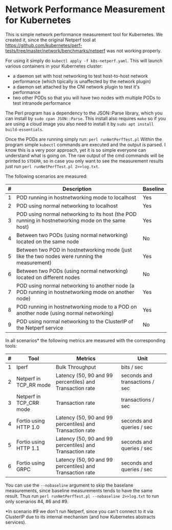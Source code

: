 # Network Performance Measurement for Kubernetes

This is simple network performance measurement tool for Kubernetes. We created it, since the original Netperf tool at https://github.com/kubernetes/perf-tests/tree/master/network/benchmarks/netperf was not working properly.

For using it simply do `kubectl apply -f k8s-netperf.yaml`. This will launch various containers in your Kubernetes cluster:
- a daemon set with host networking to test host-to-host network performance (which tipically is unaffected by the network plugin)
- a daemon set attached by the CNI network plugin to test it's performance
- two other PODs so that you will have two nodes with multiple PODs to test intranode performance

The Perl program has a dependency to the JSON::Parse library, which you can install by `sudo cpan JSON::Parse`. This install also requires `make` so if you are using a cloud image you also need to install it by `sudo apt install build-essentials`.

Once the PODs are running simply run: `perl runNetPerfTest.pl`
Within the program simple `kubectl` commands are executed and the output is parsed. I know this is a very poor approach, yet it is so simple everyone can understand what is going on.
The raw output of the cmd commands will be printed to `STDERR`, so in case you only want to see the measurement results just run `perl runNetPerfTest.pl 2>>log.txt`.

The following scenarios are measured:

| # | Description | Baseline | 
| - | ----------- | -------- |
| 1 | POD running in hostnetworking mode to localhost | Yes | 
| 2 | POD using normal networking to localhost | Yes | 
| 3 | POD using normal networking to its host (the POD running in hostnetworking mode on the same host) | Yes | 
| 4 | Between two PODs (using normal networking) located on the same node | No | 
| 5 | Between two POD in hostnetworking mode (just like the two nodes were running the measurement) | Yes | 
| 6 | Between two PODs (using normal networking) located on different nodes | No | 
| 7 | POD using normal networking to another node (a POD running in hostnetworking mode on another node) | Yes | 
| 8 | POD running in hostnetworking mode to a POD on another node (using normal networking) | Yes | 
| 9 | POD using normal networking to the ClusterIP of the Netperf service | No | 

In all scenarios* the following metrics are measured with the corresponding tools:

| # | Tool | Metrics | Unit |
| - | ---- | ------- | ---- |
| 1 | Iperf | Bulk Throughput | bits / sec | 
| 2 | Netperf in TCP_RR mode | Latency (50, 90 and 99 percentiles) and Transaction rate | seconds and transactions / sec | 
| 3 | Netperf in TCP_CRR mode | Transaction rate | transactions / sec | 
| 4 | Fortio using HTTP 1.0 | Latency (50, 90 and 99 percentiles) and Transaction rate | seconds and queries / sec | 
| 5 | Fortio using HTTP 1.1 | Latency (50, 90 and 99 percentiles) and Transaction rate | seconds and queries / sec | 
| 6 | Fortio using GRPC | Latency (50, 90 and 99 percentiles) and Transaction rate | seconds and queries / sec | 

You can use the `--nobaseline` argument to skip the baselane measurements, since baseline measurements tends to have the same result.
Thus run `perl runNetPerfTest.pl --nobaseline 2>>log.txt` to run only scenarios #4, #6 and #9.

*In scenario #9 we don't run Netperf, since you can't connect to it via ClusterIP due to its internal mechanism (and how Kubernetes abstracts services).

